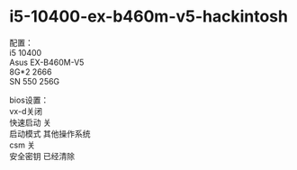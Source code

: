 # i5-10400-ex-b460m-v5-hackintosh
配置：<br/>
i5 10400<br/>
Asus EX-B460M-V5<br/>
8G*2 2666<br/>
SN 550 256G<br/>

bios设置：<br/>
vx-d关闭<br/>
快速启动 关<br/>
启动模式 其他操作系统<br/>
csm 关<br/>
安全密钥 已经清除<br/>
